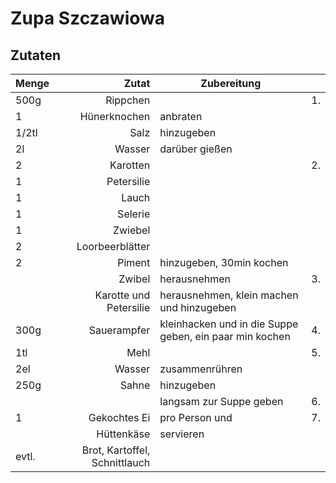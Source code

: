 # Zupa Szczawiowa

## Zutaten

<!--zutaten-->
|Menge|Zutat|Zubereitung|  |
|:----|----:|-----------|-:|
|500g|Rippchen||1.|
|1|Hünerknochen|anbraten||
|1/2tl|Salz|hinzugeben||
|2l|Wasser|darüber gießen||
|2|Karotten||2.|
|1|Petersilie|||
|1|Lauch|||
|1|Selerie|||
|1|Zwiebel|||
|2|Loorbeerblätter|||
|2|Piment|hinzugeben, 30min kochen||
||Zwibel|herausnehmen|3.|
||Karotte und Petersilie| herausnehmen, klein machen und hinzugeben||
|300g|Sauerampfer|kleinhacken und in die Suppe geben, ein paar min kochen|4.|
|1tl|Mehl||5.|
|2el|Wasser|zusammenrühren||
|250g|Sahne|hinzugeben||
|||langsam zur Suppe geben|6.|
|1|Gekochtes Ei|pro Person und|7.|
||Hüttenkäse|servieren||
|evtl.|Brot, Kartoffel, Schnittlauch|||
<!--/zutaten-->
